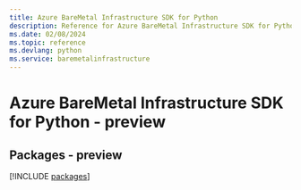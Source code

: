 ```yaml
---
title: Azure BareMetal Infrastructure SDK for Python
description: Reference for Azure BareMetal Infrastructure SDK for Python
ms.date: 02/08/2024
ms.topic: reference
ms.devlang: python
ms.service: baremetalinfrastructure
---
```

# Azure BareMetal Infrastructure SDK for Python - preview
## Packages - preview
[!INCLUDE [packages](baremetal-infrastructure-index.md)]